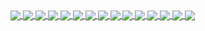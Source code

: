
<a href="https://github.com/danghoangphuong/STM32_Macro_Keyboard">
  <!-- Change the `github-readme-stats.anuraghazra1.vercel.app` to `github-readme-stats.vercel.app`  -->
  <img align="center" src="https://github-readme-stats.anuraghazra1.vercel.app/api/pin/?username=danghoangphuong&repo=STM32_Macro_Keyboard&theme=blue-green" />
</a> 

<a href="https://github.com/danghoangphuong/STM32_Digital_Watch/">
  <!-- Change the `github-readme-stats.anuraghazra1.vercel.app` to `github-readme-stats.vercel.app`  -->
  <img align="center" src="https://github-readme-stats.anuraghazra1.vercel.app/api/pin/?username=danghoangphuong&repo=STM32_Digital_Watch&theme=vision-friendly-dark" />
</a> 
<a href="https://github.com/danghoangphuong/STM32_ACC_with_PIDController/">
  <!-- Change the `github-readme-stats.anuraghazra1.vercel.app` to `github-readme-stats.vercel.app`  -->
  <img align="center" src="https://github-readme-stats.anuraghazra1.vercel.app/api/pin/?username=danghoangphuong&repo=STM32_ACC_with_PIDController&theme=jolly" />
</a>
<a href="https://github.com/danghoangphuong/KMeans-Visualisation">
  <!-- Change the `github-readme-stats.anuraghazra1.vercel.app` to `github-readme-stats.vercel.app`  -->
  <img align="center" src="https://github-readme-stats.anuraghazra1.vercel.app/api/pin/?username=danghoangphuong&repo=KMeans-Visualisation&theme=chartreuse-dark" />
</a>
<a href="https://github.com/danghoangphuong/KMeans-Picture-Compress/">
  <!-- Change the `github-readme-stats.anuraghazra1.vercel.app` to `github-readme-stats.vercel.app`  -->
  <img align="center" src="https://github-readme-stats.anuraghazra1.vercel.app/api/pin/?username=danghoangphuong&repo=KMeans-Picture-Compress&theme=chartreuse-dark" />
</a>

<a href="https://github.com/danghoangphuong/Semantic_Segmentation-UNet-Pytorch/">
  <!-- Change the `github-readme-stats.anuraghazra1.vercel.app` to `github-readme-stats.vercel.app`  -->
  <img align="center" src="https://github-readme-stats.anuraghazra1.vercel.app/api/pin/?username=danghoangphuong&repo=Semantic_Segmentation-UNet-Pytorch&theme=jolly" />
</a>
<a href="https://github.com/danghoangphuong/Human_detection_yolov7/">
  <!-- Change the `github-readme-stats.anuraghazra1.vercel.app` to `github-readme-stats.vercel.app`  -->
  <img align="center" src="https://github-readme-stats.anuraghazra1.vercel.app/api/pin/?username=danghoangphuong&repo=Human_detection_yolov7&theme=yeblu" />
</a>

<a href="https://github.com/danghoangphuong/CRNN_CTCLoss_OCR/">
  <!-- Change the `github-readme-stats.anuraghazra1.vercel.app` to `github-readme-stats.vercel.app`  -->
  <img align="center" src="https://github-readme-stats.anuraghazra1.vercel.app/api/pin/?username=danghoangphuong&repo=CRNN_CTCLoss_OCR&theme=vision-friendly-dark" />
</a>
<a href="https://github.com/danghoangphuong/FineTuning_VGG16_Pytorch/">
  <!-- Change the `github-readme-stats.anuraghazra1.vercel.app` to `github-readme-stats.vercel.app`  -->
  <img align="center" src="https://github-readme-stats.anuraghazra1.vercel.app/api/pin/?username=danghoangphuong&repo=FineTuning_VGG16_Pytorch&theme=jolly" />
</a>

<a href="https://github.com/danghoangphuong/GradientDescent_in_LinearRegression/">
  <!-- Change the `github-readme-stats.anuraghazra1.vercel.app` to `github-readme-stats.vercel.app`  -->
  <img align="center" src="https://github-readme-stats.anuraghazra1.vercel.app/api/pin/?username=danghoangphuong&repo=GradientDescent_in_LinearRegression&theme=vision-friendly-dark" />
</a> 
<a href="https://github.com/danghoangphuong/LinearRegression">
  <!-- Change the `github-readme-stats.anuraghazra1.vercel.app` to `github-readme-stats.vercel.app`  -->
  <img align="center" src="https://github-readme-stats.anuraghazra1.vercel.app/api/pin/?username=danghoangphuong&repo=LinearRegression&theme=vision-friendly-dark" />
</a> 
<a href="https://github.com/danghoangphuong/KNN-MNIST_handwritten_digits">
  <!-- Change the `github-readme-stats.anuraghazra1.vercel.app` to `github-readme-stats.vercel.app`  -->
  <img align="center" src="https://github-readme-stats.anuraghazra1.vercel.app/api/pin/?username=danghoangphuong&repo=KNN-MNIST_handwritten_digits&theme=yeblu" />
</a> 
<a href="https://github.com/danghoangphuong/KNN-IrisFlower">
  <!-- Change the `github-readme-stats.anuraghazra1.vercel.app` to `github-readme-stats.vercel.app`  -->
  <img align="center" src="https://github-readme-stats.anuraghazra1.vercel.app/api/pin/?username=danghoangphuong&repo=KNN-IrisFlower&theme=yeblu" />
</a> 
<a href="https://github.com/danghoangphuong/MP3_player_GUI">
  <!-- Change the `github-readme-stats.anuraghazra1.vercel.app` to `github-readme-stats.vercel.app`  -->
  <img align="center" src="https://github-readme-stats.anuraghazra1.vercel.app/api/pin/?username=danghoangphuong&repo=MP3_player_GUI&theme=blue-green" />
</a> 
<a href="https://github.com/danghoangphuong/ASCII-ColorImage/">
  <!-- Change the `github-readme-stats.anuraghazra1.vercel.app` to `github-readme-stats.vercel.app`  -->
  <img align="center" src="https://github-readme-stats.anuraghazra1.vercel.app/api/pin/?username=danghoangphuong&repo=ASCII-ColorImage&theme=blue-green" />
</a>
